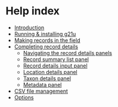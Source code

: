 # Help index

- [Introduction](/help.html?page=intro)
- [Running & installing g21u](/help.html?page=install)
- [Making records in the field]()
- [Completing record details]()
  - [Navigating the record details panels]()
  - [Record summary list panel]()
  - [Record details input panel]()
  - [Location details panel]()
  - [Taxon details panel]()
  - [Metadata panel]()
- [CSV file management]()
- [Options](/help.html?page=options)